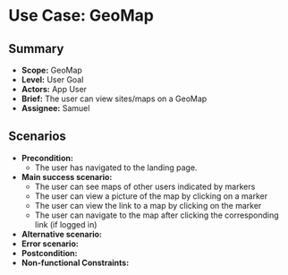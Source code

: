 # Use Case: GeoMap

## Summary

- **Scope:** GeoMap
- **Level:** User Goal
- **Actors:** App User
- **Brief:** The user can view sites/maps on a GeoMap
- **Assignee:** Samuel

## Scenarios

- **Precondition:**
  - The user has navigated to the landing page.
- **Main success scenario:**
  - The user can see maps of other users indicated by markers
  - The user can view a picture of the map by clicking on a marker
  - The user can view the link to a map by clicking on the marker
  - The user can navigate to the map after clicking the corresponding link (if logged in)
- **Alternative scenario:**
- **Error scenario:**
- **Postcondition:**
- **Non-functional Constraints:**
